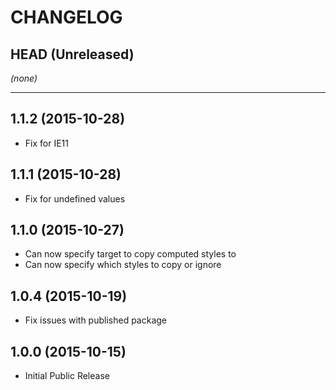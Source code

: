CHANGELOG
=========

## HEAD (Unreleased)
_(none)_

--------------------

## 1.1.2 (2015-10-28)
* Fix for IE11

## 1.1.1 (2015-10-28)
* Fix for undefined values

## 1.1.0 (2015-10-27)
* Can now specify target to copy computed styles to
* Can now specify which styles to copy or ignore

## 1.0.4 (2015-10-19)
* Fix issues with published package

## 1.0.0 (2015-10-15)
* Initial Public Release
